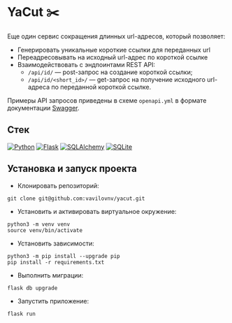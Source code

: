 # YaCut ✂️

Еще один сервис сокращения длинных url-адресов, который позволяет:
* Генерировать уникальные короткие ссылки для переданных url 
* Переадресовывать на исходный url-адрес по короткой ссылке
* Взаимодействовать с эндпоинтами REST API:
	- `/api/id/` — post-запрос на создание короткой ссылки; 
	- `/api/id/<short_id>/` — get-запрос на получение исходного url-адреса по переданной короткой ссылке. 
	
Примеры API запросов приведены в схеме `openapi.yml` в формате документации [Swagger](https://editor.swagger.io/).

## Стек

[![Python][Python-badge]][Python-url]
[![Flask][Flask-badge]][Flask-url]
[![SQLAlchemy][SQLAlchemy-badge]][SQLAlchemy-url]
[![SQLite][SQLite-badge]][SQLite-url]

## Установка и запуск проекта

* Клонировать репозиторий:

```
git clone git@github.com:vavilovnv/yacut.git
```

* Установить и активировать виртуальное окружение:
```
python3 -m venv venv
source venv/bin/activate
```

* Установить зависимости:

```
python3 -m pip install --upgrade pip
pip install -r requirements.txt
```

* Выполнить миграции: 
``` 
flask db upgrade 
```

* Запустить приложение: 
``` 
flask run
```


<!-- MARKDOWN BADGES & URLs -->
[Python-badge]: https://img.shields.io/badge/python%203.9+-3670A0?style=for-the-badge&logo=python&logoColor=ffdd54

[Python-url]: https://www.python.org/

[Flask-badge]: https://img.shields.io/badge/flask-%23000.svg?style=for-the-badge&logo=flask&logoColor=white

[Flask-url]: https://flask.palletsprojects.com

[SQLAlchemy-badge]: https://img.shields.io/badge/sqlalchemy-fbfbfb?style=for-the-badge

[SQLAlchemy-url]: https://www.sqlalchemy.org/

[SQLite-badge]: https://img.shields.io/badge/SQLite-07405E?style=for-the-badge&logo=sqlite&logoColor=white

[SQLite-url]: https://sqlite.org/index.html

